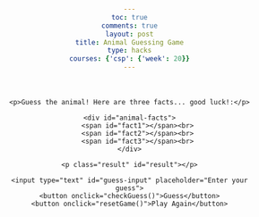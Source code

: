 ```yaml
---
toc: true
comments: true
layout: post
title: Animal Guessing Game
type: hacks
courses: {'csp': {'week': 20}}
---
```



<html lang="en">
<head>
<meta charset="UTF-8">
<meta name="viewport" content="width=device-width, initial-scale=1.0">
<title>Animal Guessing Game</title>
<style>
    body {
        font-family: Arial, sans-serif;
        text-align: center;
        background-image: url('');
        background-size: cover;
        background-position: center;
        height: 100vh; /* Ensures full coverage of the viewport height */
        margin: 0; /* Removes default margin */
        padding: 0; /* Removes default padding */
    }
    #game-container {
        padding: 20px; /* Add some padding to the game container */
    }
    .result {
        font-size: 18px;
        margin-top: 10px;
    }
    .result.correct {
        color: green;
    }
    .result.incorrect {
        color: red;
    }
</style>
</head>
<body>

<div id="game-container">

    <p>Guess the animal! Here are three facts... good luck!:</p>

    <div id="animal-facts">
        <span id="fact1"></span><br>
        <span id="fact2"></span><br>
        <span id="fact3"></span><br>
    </div>

    <p class="result" id="result"></p>

    <input type="text" id="guess-input" placeholder="Enter your guess">
    <button onclick="checkGuess()">Guess</button>
    <button onclick="resetGame()">Play Again</button>
</div>

<script>
    // Animal facts
    const animals = [
        { name: "giraffe", facts: ["Tallest land animal", "Has a long neck", "Spots on body"] },
        { name: "hippo", facts: ["Large herbivorous mammal", "Semi-aquatic", "Has large jaws"] },
        { name: "gorilla", facts: ["Largest primate", "Native to Africa", "Highly intelligent"] },
        { name: "lion", facts: ["King of the jungle", "Social animals", "Distinctive mane"] },
        { name: "cheetah", facts: ["Fastest land animal", "Can accelerate from 0 to 60 mph in just a few seconds", "Distinctive black tear stripes"] },
        { name: "elephant", facts: ["Largest land animal", "Has tusks", "Highly intelligent and social"] }
    ];

    let selectedAnimal;

    function startGame() {
        // Select a random animal
        const randomAnimalIndex = Math.floor(Math.random() * animals.length);
        selectedAnimal = animals[randomAnimalIndex];

        // Display facts
        document.getElementById('fact1').textContent = selectedAnimal.facts[0];
        document.getElementById('fact2').textContent = selectedAnimal.facts[1];
        document.getElementById('fact3').textContent = selectedAnimal.facts[2];

        // Clear previous result
        document.getElementById('result').textContent = "";
    }

    startGame(); // Start the game initially

    // Check the user's guess
    function checkGuess() {
        const guessInput = document.getElementById('guess-input').value.trim().toLowerCase();
        if (guessInput === selectedAnimal.name) {
            document.getElementById('result').textContent = "Congratulations you got it right!";
            document.getElementById('result').className = "result correct";
        } else {
            document.getElementById('result').textContent = "Nice try";
            document.getElementById('result').className = "result incorrect";
        }
    }

    // Reset the game
    function resetGame() {
        document.getElementById('guess-input').value = ""; // Clear guess input
        startGame(); // Start a new game
    }
</script>

</body>
</html>
